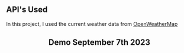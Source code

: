 ## API's Used

In this project, I used the current weather data from [OpenWeatherMap](https://openweathermap.org/current)


<h2 align="center"> Demo September 7th 2023 </h2>

